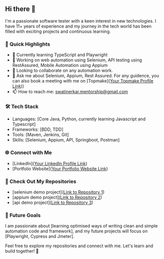## Hi there 👋

I'm a passionate software tester with a keen interest in new technologies. I have 11+ years of experience and my journey in the tech world has been filled with exciting projects and continuous learning.

### 🚀 Quick Highlights

- 🌱 Currently learning TypeScript and Playwright
- 💼 Working on web automation using Selenium, API testing using RestAssured, Mobile Automation using Appium
- 👯 Looking to collaborate on any automation work.
- 💬 Ask me about Selenium, Appium, Rest Assured. For any guidence, you can also book a meeting with me on [Topmake]([Your Topmake Profile Link](https://topmate.io/swati_nerkar)))
- 📫 How to reach me: swatinerkar.mentorship@gmail.com

### 🛠️ Tech Stack

- Languages: [Core Java, Python, currently learning Javascript and Typescript]
- Frameworks: [BDD, TDD]
- Tools: [Maven, Jenkins, Git]
- Skills: [Selenium, Appium, API, Springboot, Postman]

### 🌐 Connect with Me

- [LinkedIn]([Your LinkedIn Profile Link](https://www.linkedin.com/in/swatinerkar/))
- [Portfolio Website]([Your Portfolio Website Link](https://swatinerkar.wordpress.com/))

### 📂 Check Out My Repositories

- [selenium demo project]([Link to Repository 1](https://github.com/swatinerkar/selenium-testng-demo-project))
- [appium demo project][(Link to Repository 2](https://github.com/swatinerkar/appium-testng-project))
- [api demo project]([Link to Repository 3](https://github.com/swatinerkar/API_RestAssured))

### 🎯 Future Goals

I am passionate about [learning optimised ways of writing clean and simple automation code and framework], and my future projects will focus on [Playwright, Cypress and Jmeter].

Feel free to explore my repositories and connect with me. Let's learn and build together! 🚀





<!--
**swatinerkar/swatinerkar** is a ✨ _special_ ✨ repository because its `README.md` (this file) appears on your GitHub profile.

Here are some ideas to get you started:

- 🔭 I’m currently working on ...
- 🌱 I’m currently learning ...
- 👯 I’m looking to collaborate on ...
- 🤔 I’m looking for help with ...


- 😄 Pronouns: ...
- ⚡ Fun fact: ...
-->
